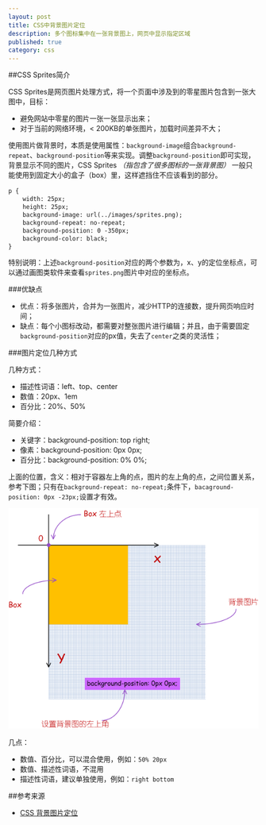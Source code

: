 ```yaml
---
layout: post
title: CSS中背景图片定位
description: 多个图标集中在一张背景图上，网页中显示指定区域
published: true
category: css
---
```


##CSS Sprites简介

CSS Sprites是网页图片处理方式，将一个页面中涉及到的零星图片包含到一张大图中，目标：

* 避免网站中零星的图片一张一张显示出来；
* 对于当前的网络环境，< 200KB的单张图片，加载时间差异不大；

使用图片做背景时，本质是使用属性：`background-image`组合`background-repeat`、`background-position`等来实现。调整`background-position`即可实现，背景显示不同的图片，CSS Sprites *（指包含了很多图标的一张背景图）* 一般只能使用到固定大小的盒子（box）里，这样遮挡住不应该看到的部分。

	p {
		width: 25px;
		height: 25px;
		background-image: url(../images/sprites.png);
		background-repeat: no-repeat;
		background-position: 0 -350px; 
		background-color: black;
	}
	
特别说明：上述`background-position`对应的两个参数为，x、y的定位坐标点，可以通过画图类软件来查看`sprites.png`图片中对应的坐标点。


###优缺点

* 优点：将多张图片，合并为一张图片，减少HTTP的连接数，提升网页响应时间；
* 缺点：每个小图标改动，都需要对整张图片进行编辑；并且，由于需要固定`background-position`对应的px值，失去了`center`之类的灵活性；

###图片定位几种方式

几种方式：

* 描述性词语：left、top、center
* 数值：20px、1em
* 百分比：20%、50%

简要介绍：

* 关键字：background-position: top right; 
* 像素：background-position: 0px 0px; 
* 百分比：background-position: 0% 0%;

上面的位置，含义：相对于容器左上角的点，图片的左上角的点，之间位置关系，参考下图；只有在`background-repeat: no-repeat;`条件下，`bacaground-position: 0px -23px;`设置才有效。

![](/images/css-background-img/css-background-img.png)


几点：

* 数值、百分比，可以混合使用，例如：`50% 20px`
* 数值、描述性词语，不混用
* 描述性词语，建议单独使用，例如：`right bottom`


##参考来源

* [CSS 背景图片定位][CSS 背景图片定位]



































[NingG]:    http://ningg.github.com  "NingG"
[CSS 背景图片定位]:			http://wenku.baidu.com/view/60a843ec102de2bd96058898.html?re=view










